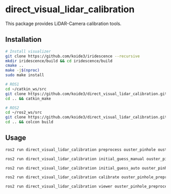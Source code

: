 # direct_visual_lidar_calibration

This package provides LiDAR-Camera calibration tools.

## Installation

```bash
# Install visualizer
git clone https://github.com/koide3/iridescence --recursive
mkdir iridescence/build && cd iridescence/build
cmake ..
make -j$(nproc)
sudo make install
```

```bash
# ROS1
cd ~/catkin_ws/src
git clone https://github.com/koide3/direct_visual_lidar_calibration.git --recursive
cd .. && catkin_make
```

```bash
# ROS2
cd ~/ros2_ws/src
git clone https://github.com/koide3/direct_visual_lidar_calibration.git --recursive
cd .. && colcon build
```

## Usage

```bash
ros2 run direct_visual_lidar_calibration preprocess ouster_pinhole ouster_pinhole_preprocessed -a -d -v
```


```bash
ros2 run direct_visual_lidar_calibration initial_guess_manual ouster_pinhole_preprocessed
```

```bash
ros2 run direct_visual_lidar_calibration initial_guess_auto ouster_pinhole_preprocessed
```

```bash
ros2 run direct_visual_lidar_calibration calibrate ouster_pinhole_preprocessed
```

```bash
ros2 run direct_visual_lidar_calibration viewer ouster_pinhole_preprocessed
```
